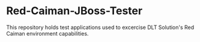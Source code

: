 Red-Caiman-JBoss-Tester
=======================

This repository holds test applications used to excercise DLT Solution's Red Caiman environment capabilities.
